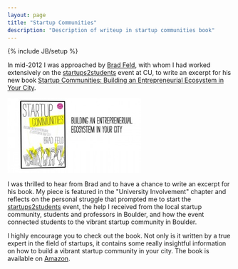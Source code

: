 ```yaml
---
layout: page
title: "Startup Communities"
description: "Description of writeup in startup communities book"
---
```

{% include JB/setup %}

In mid-2012 I was approached by [Brad Feld](http://www.feld.com), with whom I had worked extensively on the [startups2students](/portfolio/startups2students.html "Startups2Students") event at CU, to write an excerpt for his new book [Startup Communities: Building an Entrepreneurial Ecosystem in Your City](http://www.amazon.com/Startup-Communities-Building-Entrepreneurial-Ecosystem/dp/1118441540).

<div class="center"><img src="/assets/images/pages/portfolio/StartupCommunities.jpg" width="300" height="168" alt="Startup Communities Book Cover" /></div>

I was thrilled to hear from Brad and to have a chance to write an excerpt for his book. My piece is featured in the "University Involvement" chapter and reflects on the personal struggle that prompted me to start the [startups2students](/portfolio/startups2students.html "Startups2Students") event, the help I received from the local startup community, students and professors in Boulder, and how the event connected students to the vibrant startup community in Boulder.

I highly encourage you to check out the book. Not only is it written by a true expert in the field of startups, it contains some really insightful information on how to build a vibrant startup community in your city. The book is available on [Amazon](http://www.amazon.com/Startup-Communities-Building-Entrepreneurial-Ecosystem/dp/1118441540).
